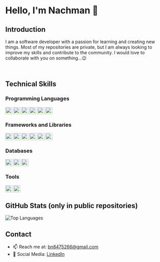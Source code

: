 # Hello, I'm Nachman 👋

## Introduction
I am a software developer with a passion for learning and creating new things. Most of my repositories are private, but I am always looking to improve my skills and contribute to the community. I would love to collaborate with you on something...😉

<br clear="left"/>

## Technical Skills

### Programming Languages
<img width="22px" title="Java" align="left" src="https://raw.githubusercontent.com/rahulbanerjee26/githubAboutMeGenerator/main/icons/java.svg">
<img width="22px" title="HTML" align="left" src="https://raw.githubusercontent.com/rahulbanerjee26/githubAboutMeGenerator/main/icons/html.svg">
<img width="22px" title="CSS" align="left" src="https://raw.githubusercontent.com/rahulbanerjee26/githubAboutMeGenerator/main/icons/css.svg">
<img width="22px" title="JavaScript" align="left" src="https://raw.githubusercontent.com/rahulbanerjee26/githubAboutMeGenerator/main/icons/javascript.svg">
<img width="22px" title="TypeScript" align="left" src="https://raw.githubusercontent.com/rahulbanerjee26/githubAboutMeGenerator/main/icons/typescript.svg">
<img width="22px" title="Python" align="left" src="https://raw.githubusercontent.com/rahulbanerjee26/githubAboutMeGenerator/main/icons/python.svg">
<br clear="left"/>

### Frameworks and Libraries

<img width="22px" title="React" align="left" src="https://raw.githubusercontent.com/rahulbanerjee26/githubAboutMeGenerator/main/icons/reactjs.svg">
<img width="22px" title="Next.js" align="left" src="https://raw.githubusercontent.com/rahulbanerjee26/githubAboutMeGenerator/main/icons/nextjs.svg">
<img width="22px" title="Node.js" align="left" src="https://raw.githubusercontent.com/rahulbanerjee26/githubAboutMeGenerator/main/icons/nodejs.svg">
<img width="22px" title="Express.js" align="left" src="https://raw.githubusercontent.com/rahulbanerjee26/githubAboutMeGenerator/main/icons/express.svg">
<img width="22px" title="tanstack-table" align="left" src="https://tanstack.com/_build/assets/logo-color-100w-br5_Ikqp.png">
<img width="22px" title="React Router" align="left" src="https://reactrouter.com/_brand/React%20Router%20Brand%20Assets/React%20Router%20Logo/Light.svg">
<br clear="left"/>

### Databases

<img width="22px" title="MySQL" align="left" src="https://raw.githubusercontent.com/rahulbanerjee26/githubAboutMeGenerator/main/icons/mysql.svg">
<img width="22px" title="MongoDB" align="left" src="https://raw.githubusercontent.com/rahulbanerjee26/githubAboutMeGenerator/main/icons/mongodb.svg">
<img width="22px" title="Mongoose" align="left" src="https://mongoosejs.com/docs/images/mongoose5_62x30_transparent.png">

<br clear="left"/>

### Tools

<img width="22px" title="Git" align="left" src="https://raw.githubusercontent.com/rahulbanerjee26/githubAboutMeGenerator/main/icons/git.svg">
<img width="22px" title="GitHub" align="left" src="https://raw.githubusercontent.com/rahulbanerjee26/githubAboutMeGenerator/main/icons/github.svg">

<br clear="left"/>

## GitHub Stats (only in public repositories)
<!--
<p>
<picture>
  <source media="(prefers-color-scheme: dark)" srcset="https://github-readme-stats.vercel.app/api?username=Nachman-Libermensh&show_icons=true&theme=dark">
  <img alt="Nachman-Libermensh's GitHub Stats" src="https://github-readme-stats.vercel.app/api?username=Nachman-Libermensh&show_icons=true&theme=default">
</picture>
</p>
-->
<p>
<picture>
  <source media="(prefers-color-scheme: dark)" srcset="https://github-readme-stats.vercel.app/api/top-langs/?username=Nachman-Libermensh&layout=compact&theme=dark">
  <img alt="Top Languages" src="https://github-readme-stats.vercel.app/api/top-langs/?username=Nachman-Libermensh&layout=compact&theme=default">
</picture>
</p>
<!--
## Major Projects
- **Project A**: A brief description of the project and what it does.
- **Project B**: A brief description of the project and what it does.
- **Project C**: A brief description of the project and what it does.
-->

## Contact

- 📫 Reach me at: [bn8475266@gmail.com](mailto:nachman@example.com)
- 🔗 Social Media: [LinkedIn](https://www.linkedin.com)
